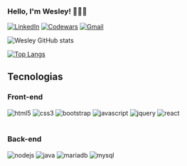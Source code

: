 ### Hello, I'm Wesley! 🧑🏽‍💻

[![LinkedIn](https://img.shields.io/badge/LinkedIn-0077B5?style=for-the-badge&logo=linkedin&logoColor=white
)](https://www.linkedin.com/in/wesley-gomes1/)
[![Codewars](https://img.shields.io/badge/Codewars-B1361E?style=for-the-badge&logo=Codewars&logoColor=white
)](https://www.codewars.com/users/wgomesl)
[![Gmail](https://img.shields.io/badge/Gmail-D14836?style=for-the-badge&logo=gmail&logoColor=white
)](https://mail.google.com/mail/u/0/#inbox?compose=CSkGSFfgQfRRdmwkZKSMFzNRjDlqTCJdQQgWLTrPmGkDPfzvBFLMTSSDzMgVBllLqcNBBXghVdqmZzLKSQsMCZqVMPpXshQpjFJxdFDJNcrNNZGMKwhNcbsVxlltHCMqxzKvhNXqpQNgxmSMJTBWRgmkkWqZPVbcXNr)

![Wesley GitHub stats](https://github-readme-stats.vercel.app/api?username=wgomesl&show_icons=true&theme=apprentice)<br/>

[![Top Langs](https://github-readme-stats.vercel.app/api/top-langs/?username=wgomesl&layout=compact&show_icons=true&theme=aura)](https://github.com/anuraghazra/github-readme-stats)

## Tecnologias

<div style="display: inline_block">
 
### Front-end
 <img align="center" alt="html5" src="https://img.shields.io/badge/HTML5-E34F26?style=for-the-badge&logo=html5&logoColor=white"/>
 <img align="center" alt="css3" src="https://img.shields.io/badge/CSS3-1572B6?style=for-the-badge&logo=css3&logoColor=white"/>
 <img align="center" alt="bootstrap" src="https://img.shields.io/badge/Bootstrap-563D7C?style=for-the-badge&logo=bootstrap&logoColor=white"/>
 <img align="center" alt="javascript" src="https://img.shields.io/badge/JavaScript-F7DF1E?style=for-the-badge&logo=javascript&logoColor=black"/>
 <img align="center" alt="jquery" src="https://img.shields.io/badge/jQuery-0769AD?style=for-the-badge&logo=jquery&logoColor=white"/>
 <img align="center" alt="react" src="https://img.shields.io/badge/react-%2320232a.svg?style=for-the-badge&logo=react&logoColor=%2361DAFB"/></br>
 </br>
 
### Back-end
 <img align="center" alt="nodejs" src="https://img.shields.io/badge/Node.js-43853D?style=for-the-badge&logo=node.js&logoColor=white"/>
 <img align="center" alt="java" src="https://res.cloudinary.com/practicaldev/image/fetch/s--KR6jSVNe--/c_limit%2Cf_auto%2Cfl_progressive%2Cq_auto%2Cw_880/https://img.shields.io/badge/Java-ED8B00%3Fstyle%3Dfor-the-badge%26logo%3Djava%26logoColor%3Dwhite"/>
 <img align="center" alt="mariadb" src="https://img.shields.io/badge/MariaDB-003545?style=for-the-badge&logo=mariadb&logoColor=white"/>
 <img align="center" alt="mysql" src="https://img.shields.io/badge/MySQL-00000F?style=for-the-badge&logo=mysql&logoColor=white"/>
 
</div>
